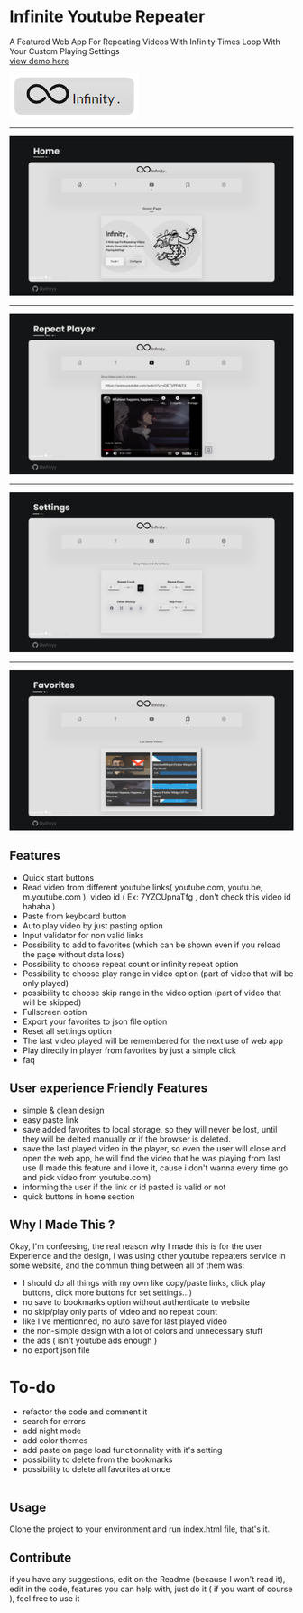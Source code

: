 # Infinite Youtube Repeater
A Featured Web App For Repeating Videos With Infinity Times Loop With Your Custom Playing Settings 
<br>
<a href="">view demo here</a>
<div>
<img src="screenshots/logo.png" alt="logo"/>
</div>
<hr>
<img src="screenshots/home.png" alt="home page" />
<hr>
<img src="screenshots/main_repeat.png" alt="repeat video page" />
<hr>
<img src="screenshots/settings.png" alt="setings page" />
<hr>
<img src="screenshots/favorites.png" alt="favorites page" />

## Features
 - Quick start buttons
 - Read video from different youtube links( youtube.com, youtu.be, m.youtube.com ), video id ( Ex: 7YZCUpnaTfg , don't check this video id hahaha )
 - Paste from keyboard button
 - Auto play video by just pasting option
 - Input validator for non valid links
 - Possibility to add to favorites (which can be shown even if you reload the page without data loss)
 - Possibility to choose repeat count or infinity repeat option
 - Possibility to choose play range in video option (part of video that will be only played)
 - possibility to choose skip range in the video option (part of video that will be skipped)
 - Fullscreen option
 - Export your favorites to json file option
 - Reset all settings option
 - The last video played will be remembered for the next use of web app 
 - Play directly in player from favorites by just a simple click
 - faq
 <r><br>
 
## User experience Friendly Features
- simple & clean design
- easy paste link
- save added favorites to local storage, so they will never be lost, until they will be delted manually or if the browser is deleted.
- save the last played video in the player, so even the user will close and open the web app, he will find the video that he was playing from last use (I made this feature and i love it, cause i don't wanna every time go and pick video from youtube.com)
- informing the user if the link or id pasted is valid or not
- quick buttons in home section
<r><br>

## Why I Made This ?
Okay, I'm confeesing, the real reason why I made this is for the user Experience and the design, I was using other youtube repeaters service in some website, and the commun thing between all of them was:
- I should do all things with my own like copy/paste links, click play buttons, click more buttons for set settings...)
- no save to bookmarks option without authenticate to website
- no skip/play only parts of video and no repeat count
- like I've mentionned, no auto save for last played video
- the non-simple design with a lot of colors and unnecessary stuff
- the ads ( isn't youtube ads enough )
- no export json file
<r><br>
# To-do
 - refactor the code and comment it
 - search for errors
 - add night mode
 - add color themes
 - add paste on page load functionnality with it's setting
 - possibility to delete from the bookmarks
 - possibility to delete all favorites at once
 <br><br>
 
## Usage

Clone the project to your environment and run index.html file, that's it.
## Contribute
if you have any suggestions, edit on the Readme (because I won't read it), edit in the code, features you can help with, just do it ( if you want of course ), feel free to use it

